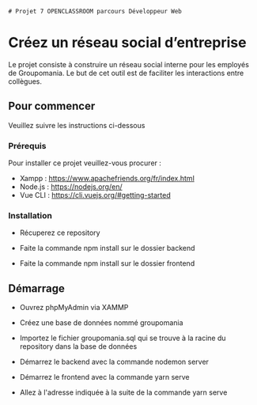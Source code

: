 	# Projet 7 OPENCLASSROOM parcours Développeur Web

# Créez un réseau social d’entreprise

Le projet consiste à construire un réseau social interne pour les employés de Groupomania. Le but de cet outil est de faciliter les interactions entre collègues.

## Pour commencer

Veuillez suivre les instructions ci-dessous

### Prérequis

Pour installer ce projet veuillez-vous procurer :

- Xampp : https://www.apachefriends.org/fr/index.html
- Node.js : https://nodejs.org/en/
- Vue CLI : https://cli.vuejs.org/#getting-started

### Installation

- Récuperez ce repository

- Faite la commande npm install sur le dossier backend

- Faite la commande npm install sur le dossier frontend

## Démarrage

- Ouvrez phpMyAdmin via XAMMP 

- Créez une base de données nommé groupomania

- Importez le fichier groupomania.sql qui se trouve à la racine du repository dans la base de données 

- Démarrez le backend avec la commande nodemon server

- Démarrez le frontend avec la commande yarn serve

- Allez à l'adresse indiquée à la suite de la commande yarn serve
